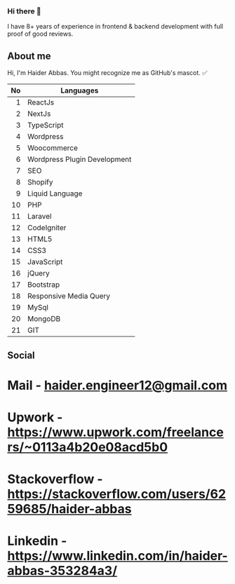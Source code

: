 ### Hi there 👋
I have 8+ years of experience in frontend & backend development with full proof of good reviews.

## About me
Hi, I'm Haider Abbas. You might recognize me as GitHub's mascot. ✅

| No | Languages |
|-----:|-----------|
| 1 | ReactJs |
| 2 | NextJs |
| 3 | TypeScript |
| 4 | Wordpress |
| 5 | Woocommerce |
| 6 | Wordpress Plugin Development |
| 7 | SEO |
| 8 | Shopify |
| 9 | Liquid Language |
| 10 | PHP |
| 11 | Laravel |
| 12 | CodeIgniter |
| 13 | HTML5 |
| 14 | CSS3 |
| 15 | JavaScript |
| 16 | jQuery |
| 17 | Bootstrap |
| 18 | Responsive Media Query |
| 19 | MySql |
| 20 | MongoDB |
| 21 | GIT |

## Social

# Mail - haider.engineer12@gmail.com
# Upwork - https://www.upwork.com/freelancers/~0113a4b20e08acd5b0
# Stackoverflow - https://stackoverflow.com/users/6259685/haider-abbas
# Linkedin - https://www.linkedin.com/in/haider-abbas-353284a3/

<!--
**haiderabbas110/haiderabbas110** is a ✨ _special_ ✨ repository because its `README.md` (this file) appears on your GitHub profile.

Here are some ideas to get you started:

- 🔭 I’m currently working on ...
- 🌱 I’m currently learning ...
- 👯 I’m looking to collaborate on ...
- 🤔 I’m looking for help with ...
- 💬 Ask me about ...
- 📫 How to reach me: ...
- 😄 Pronouns: ...
- ⚡ Fun fact: ...
-->

